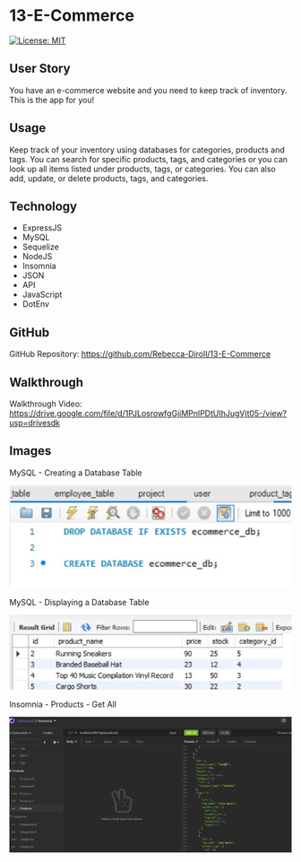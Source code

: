 # 13-E-Commerce

[![License: MIT](https://img.shields.io/badge/License-MIT-yellow.svg)](https://opensource.org/licenses/MIT)

## User Story
You have an e-commerce website and you need to keep track of inventory. This is the app for you!

## Usage
Keep track of your inventory using databases for categories, products and tags. You can  search for specific products, tags, and categories or you can look up all items listed under products, tags, or categories. You can also add, update, or delete products, tags, and categories.

## Technology
* ExpressJS
* MySQL
* Sequelize
* NodeJS
* Insomnia
* JSON
* API
* JavaScript
* DotEnv

## GitHub
GitHub Repository: https://github.com/Rebecca-Diroll/13-E-Commerce

## Walkthrough
Walkthrough Video: https://drive.google.com/file/d/1PJLosrowfgGjiMPnlPDtUIhJugVjt05-/view?usp=drivesdk

## Images
MySQL - Creating a Database Table

![Creating a MySQL Database Table](/assets/01-MySQL.jpg)

MySQL - Displaying a Database Table

![Displaying a MySQL Database Table](/assets/02-MySQL.jpg)

Insomnia - Products - Get All

![Displaying all products in Insomnia](/assets/03-Insomnia.jpg)